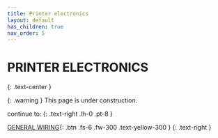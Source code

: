 ```yaml
---
title: Printer electronics
layout: default
has_children: true
nav_order: 5
---
```

# PRINTER ELECTRONICS
{: .text-center }

{: .warning }
This page is under construction.

continue to:
{: .text-right .lh-0 .pt-8 }

[GENERAL WIRING]{: .btn .fs-6 .fw-300 .text-yellow-300 }
{: .text-right }

[GENERAL WIRING]: https://rh3d.xyz/wiring.html
